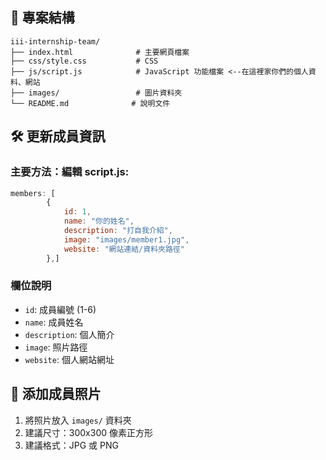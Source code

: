 ## 📁 專案結構

```
iii-internship-team/
├── index.html              # 主要網頁檔案
├── css/style.css           # CSS
├── js/script.js            # JavaScript 功能檔案 <--在這裡家你們的個人資料、網站
├── images/                 # 圖片資料夾
└── README.md              # 說明文件
```

## 🛠️ 更新成員資訊

### 主要方法：編輯 script.js:
```javascript
members: [
        {
            id: 1,
            name: "你的姓名",
            description: "打自我介紹",
            image: "images/member1.jpg",
            website: "網站連結/資料夾路徑"
        },]
```

### 欄位說明
- `id`: 成員編號 (1-6)
- `name`: 成員姓名
- `description`: 個人簡介
- `image`: 照片路徑
- `website`: 個人網站網址

## 📸 添加成員照片

1. 將照片放入 `images/` 資料夾
2. 建議尺寸：300x300 像素正方形
3. 建議格式：JPG 或 PNG



